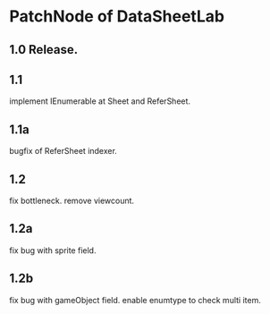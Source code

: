 # PatchNode of DataSheetLab

## 1.0 Release.

## 1.1 
implement IEnumerable at Sheet and ReferSheet.

## 1.1a
bugfix of ReferSheet indexer.

## 1.2
fix bottleneck. remove viewcount.

## 1.2a
fix bug with sprite field.

## 1.2b
fix bug with gameObject field.
enable enumtype to check multi item.
